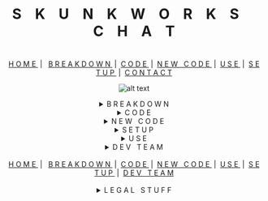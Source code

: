 <h1 align="center">S &nbsp;&nbsp; K &nbsp;&nbsp; U &nbsp;&nbsp; N &nbsp;&nbsp; K &nbsp;&nbsp; W &nbsp;&nbsp; O &nbsp;&nbsp; R &nbsp;&nbsp; K &nbsp;&nbsp; S &nbsp;&nbsp;&nbsp;&nbsp; C &nbsp;&nbsp; H &nbsp;&nbsp; A &nbsp;&nbsp; T<h1></h1>
<div align="center">
<span><a  href="#top">H O M E </a></span> &nbsp;| &nbsp;
<span><a  href="#sudo"> B R E A K D O W N </a></span> &nbsp;|&nbsp;
<span><a  href="#code"> C O D E </a></span> &nbsp;|&nbsp;
<span><a  href="#new"> N E W &nbsp; C O D E </a></span> &nbsp;|&nbsp;
<span><a  href="#use"> U S E </a></span> &nbsp;|&nbsp;
<span><a  href="#setup"> S E T U P </a></span> &nbsp;|&nbsp;
<span><a  href="#contact"> C O N T A C T </a></span>
</div>
<div align="center">

![alt text][logo]

[logo]: https://media.giphy.com/media/42EB35PUvJt9Yw546e/giphy.gif "Logo Title Text 2"

</div>

<details id="suod" ><summary align="center"> B R E A K D O W N </summary>

![alt text](https://media.giphy.com/media/559mru8LXASdheGioa/giphy.gif "Logo Title Text 1")

</details>

<details id="code" align="justify"><summary align="center"> C O D E </summary>
Lorem ipsum dolor sit amet, consectetur adipiscing elit. Donec sodales a nulla nec eleifend. Pellentesque dignissim vitae est id interdum. Curabitur aliquam eleifend nisi ac dictum. Pellentesque sed dignissim leo. Quisque scelerisque tellus nec eros commodo, a bibendum tellus molestie. Suspendisse id urna auctor, convallis magna sed, ultrices orci. Pellentesque pulvinar egestas laoreet. Curabitur suscipit sem et sem scelerisque gravida in accumsan mauris. Aenean cursus erat in ante pharetra, et accumsan justo finibus.
```html
Fusce tellus nunc, varius sed libero at, viverra ultrices dolor. Donec feugiat laoreet nulla, id dictum lacus suscipit eu. Maecenas tincidunt laoreet nibh, ac viverra nunc aliquet a. Etiam a lacinia arcu. Sed aliquet purus congue mattis blandit. Nunc condimentum urna non eros aliquam convallis. Mauris condimentum interdum felis quis ullamcorper. Nunc sed nunc vitae augue sagittis condimentum.
```
```css
Proin vitae egestas magna. Vivamus rutrum quam sed sapien viverra lobortis. Cras ultrices ac leo eget volutpat. Pellentesque elit mi, suscipit non risus vitae, euismod cursus magna. Phasellus bibendum efficitur mi, ut venenatis quam venenatis sed. Integer dictum metus vitae sodales pulvinar. Nunc varius nisi nec est varius, et gravida turpis pharetra. Nulla lacinia ligula orci, mollis vestibulum purus posuere eget. Donec scelerisque nisl ut velit rutrum mollis quis a massa. Nam sodales turpis id justo tincidunt, et imperdiet turpis volutpat. Quisque eu diam ultricies, tristique nibh sed, porttitor nisl.
</details>

<details id="new" align="justify"><summary align="center"> N E W &nbsp; C O D E  </summary>
Lorem ipsum dolor sit amet, consectetur adipiscing elit. Donec sodales a nulla nec eleifend. Pellentesque dignissim vitae est id interdum. Curabitur aliquam eleifend nisi ac dictum. Pellentesque sed dignissim leo. Quisque scelerisque tellus nec eros commodo, a bibendum tellus molestie. Suspendisse id urna auctor, convallis magna sed, ultrices orci. Pellentesque pulvinar egestas laoreet. Curabitur suscipit sem et sem scelerisque gravida in accumsan mauris. Aenean cursus erat in ante pharetra, et accumsan justo finibus.
</details>

<details id="setup" align="justify"><summary align="center"> S E T U P </summary>
Lorem ipsum dolor sit amet, consectetur adipiscing elit. Donec sodales a nulla nec eleifend. Pellentesque dignissim vitae est id interdum. Curabitur aliquam eleifend nisi ac dictum. Pellentesque sed dignissim leo. Quisque scelerisque tellus nec eros commodo, a bibendum tellus molestie. Suspendisse id urna auctor, convallis magna sed, ultrices orci. Pellentesque pulvinar egestas laoreet. Curabitur suscipit sem et sem scelerisque gravida in accumsan mauris. Aenean cursus erat in ante pharetra, et accumsan justo finibus.
</details>

<details id="use" align="justify"><summary align="center"> U S E </summary>
Lorem ipsum dolor sit amet, consectetur adipiscing elit. Donec sodales a nulla nec eleifend. Pellentesque dignissim vitae est id interdum.
</details>

<details id="contact" align="justify"><summary align="center"> D E V &nbsp; T E A M</summary>
<h1 align="center"> D&nbsp;&nbsp;&nbsp;&nbsp;<k color="yellow;">E</k>&nbsp;&nbsp;&nbsp;&nbsp;V &nbsp;&nbsp;&nbsp;&nbsp;&nbsp;&nbsp;&nbsp;&nbsp; T&nbsp;&nbsp;&nbsp;&nbsp;E&nbsp;&nbsp;&nbsp;&nbsp;A&nbsp;&nbsp;&nbsp;&nbsp;M </h1>

<div align="center">

<img
  width="200"
  alt="screen shot 2017-08-07 at 12 18 15 pm"
  src="https://d3e1o4bcbhmj8g.cloudfront.net/photos/571931/big_square/03ff4f86ea327add9e3033e8a53516afab95f6ab.jpg"
/><img
  width="200"
  alt="andrew"
  src="https://i.imgur.com/ClJuFyb.png"
/>

</div>

<div align="center"><a href="#rene" \> R E N E </a>&nbsp;&nbsp;&nbsp;&nbsp;&nbsp;&nbsp;&nbsp;&nbsp;&nbsp;&nbsp;&nbsp;&nbsp;&nbsp;&nbsp;&nbsp;&nbsp;&nbsp;&nbsp;&nbsp; | &nbsp;&nbsp;&nbsp;&nbsp;&nbsp;&nbsp;&nbsp;&nbsp;&nbsp;&nbsp;&nbsp;&nbsp; <a href="#andrew"> A N D R E W</a></div>
<div align="center">

<img 
  width="200"
  alt="darren v"
  src="https://i.imgur.com/vpuse3N.png"
/><img 
  width="200"
  alt="jason schutz"
  src="https://i.imgur.com/5DIGryK.png"
/>

</div>
<div align="center"><a href="#darren" \> D A R R E N </a>&nbsp;&nbsp;&nbsp;&nbsp;&nbsp;&nbsp;&nbsp;&nbsp;&nbsp;&nbsp;&nbsp;&nbsp; | &nbsp;&nbsp;&nbsp;&nbsp;&nbsp;&nbsp;&nbsp;&nbsp;&nbsp;&nbsp;&nbsp;&nbsp;&nbsp;&nbsp; <a href="#jason"> J A S O N</a></div>

</details>
<br>
<div align="center">
<span><a  href="#top">H O M E </a></span> &nbsp;| &nbsp;
<span><a  href="#sudo"> B R E A K D O W N </a></span> &nbsp;|&nbsp;
<span><a  href="#top"> C O D E </a></span> &nbsp;|&nbsp;
<span><a  href="#sudo"> N E W &nbsp; C O D E </a></span> &nbsp;|&nbsp;
<span><a  href="#top"> U S E </a></span> &nbsp;|&nbsp;
<span><a  href="#sudo"> S E T U P </a></span> &nbsp;|&nbsp;
<span><a  href="#sudo"> D E V &nbsp; T E A M </a></span>
</div>
<br>

<details><summary align="center">
L E G A L &nbsp; S T U F F
</summary>
<p align="center"><em></i>© 2019 &nbsp;|&nbsp; D R E A M &nbsp; T E A M</i></p>
</details>
